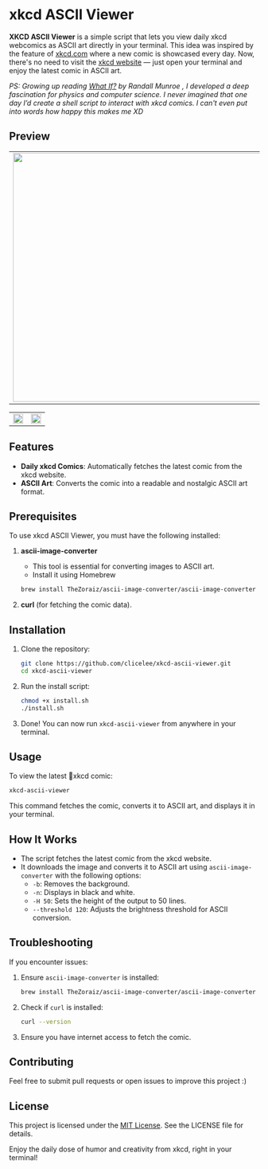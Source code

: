 # xkcd ASCII Viewer
**XKCD ASCII Viewer** is a simple script that lets you view daily xkcd webcomics as ASCII art directly in your terminal. This idea was inspired by the feature of [xkcd.com](https://xkcd.com) where a new comic is showcased every day. Now, there's no need to visit the [xkcd website](https://xkcd.com) — just open your terminal and enjoy the latest comic in ASCII art.

*PS: Growing up reading [What If?](https://www.amazon.com/-/ko/dp-0063412640/dp/0063412640/ref=dp_ob_title_bk) by Randall Munroe , I developed a deep fascination for physics and computer science. I never imagined that one day I’d create a shell script to interact with xkcd comics. I can't even put into words how happy this makes me XD*

## Preview
<table style="width: 100%;">
  <tr>
     <td><img width="500" src="https://github.com/user-attachments/assets/7ba0f53a-2c4b-49aa-beb0-fd0fe345ad4c" /></td>
     <td><img width="500" src="https://github.com/user-attachments/assets/933da176-07b5-4b45-9561-c6e225a59186" />
</td>
  </tr>
</table>
<table style="width: 100%;">
  <tr>
     <td><img src="https://github.com/user-attachments/assets/c6c82b66-b7d3-479f-8be2-80418b51b959" width="100%"></td>
     <td><img src="https://github.com/user-attachments/assets/ff6d066c-9bba-4a71-a6bc-5243828c54cd" width="100%"></td>
  </tr>
</table>






## Features
- **Daily xkcd Comics**: Automatically fetches the latest comic from the xkcd website.
- **ASCII Art**: Converts the comic into a readable and nostalgic ASCII art format.

## Prerequisites
To use xkcd ASCII Viewer, you must have the following installed:

1. **ascii-image-converter**
   - This tool is essential for converting images to ASCII art.
   - Install it using Homebrew
   ```bash
   brew install TheZoraiz/ascii-image-converter/ascii-image-converter
   ```

2. **curl** (for fetching the comic data).

## Installation

1. Clone the repository:
   ```bash
   git clone https://github.com/clicelee/xkcd-ascii-viewer.git
   cd xkcd-ascii-viewer
   ```

2. Run the install script:
   ```bash
   chmod +x install.sh
   ./install.sh
   ```

3. Done! You can now run `xkcd-ascii-viewer` from anywhere in your terminal.

## Usage
To view the latest xkcd comic:
```bash
xkcd-ascii-viewer
```
This command fetches the comic, converts it to ASCII art, and displays it in your terminal.

## How It Works
- The script fetches the latest comic from the xkcd website.
- It downloads the image and converts it to ASCII art using `ascii-image-converter` with the following options:
  - `-b`: Removes the background.
  - `-n`: Displays in black and white.
  - `-H 50`: Sets the height of the output to 50 lines.
  - `--threshold 120`: Adjusts the brightness threshold for ASCII conversion.

## Troubleshooting
If you encounter issues:
1. Ensure `ascii-image-converter` is installed:
   ```bash
   brew install TheZoraiz/ascii-image-converter/ascii-image-converter
   ```

3. Check if `curl` is installed:
   ```bash
   curl --version
   ```

4. Ensure you have internet access to fetch the comic.

## Contributing
Feel free to submit pull requests or open issues to improve this project :)

## License
This project is licensed under the [MIT License](https://github.com/clicelee/xkcd-ascii-viewer/blob/main/LICENSE.md). See the LICENSE file for details.

Enjoy the daily dose of humor and creativity from xkcd, right in your terminal!

